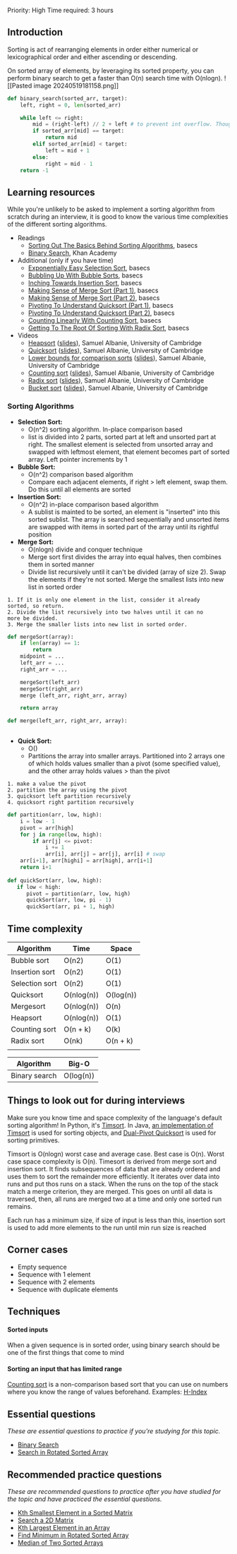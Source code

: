 Priority: High
Time required: 3 hours

## Introduction
Sorting is act of rearranging elements in order either numerical or lexicographical order and either ascending or descending.

On sorted array of elements, by leveraging its sorted property, you can perform binary search to get a faster than O(n) search time with O(nlogn).
![[Pasted image 20240519181158.png]]
```python
def binary_search(sorted_arr, target):
	left, right = 0, len(sorted_arr)

	while left <= right:
		mid = (right-left) // 2 + left # to prevent int overflow. Though it's not a problem in python
		if sorted_arr[mid] == target:
			return mid
		elif sorted_arr[mid] < target:
			left = mid + 1
		else:
			right = mid - 1
	return -1
```

## Learning resources

While you're unlikely to be asked to implement a sorting algorithm from scratch during an interview, it is good to know the various time complexities of the different sorting algorithms.

- Readings
    - [Sorting Out The Basics Behind Sorting Algorithms](https://medium.com/basecs/sorting-out-the-basics-behind-sorting-algorithms-b0a032873add), basecs
    - [Binary Search](https://www.khanacademy.org/computing/computer-science/algorithms/binary-search/a/binary-search), Khan Academy
- Additional (only if you have time)
    - [Exponentially Easy Selection Sort](https://medium.com/basecs/exponentially-easy-selection-sort-d7a34292b049), basecs
    - [Bubbling Up With Bubble Sorts](https://medium.com/basecs/bubbling-up-with-bubble-sorts-3df5ac88e592), basecs
    - [Inching Towards Insertion Sort](https://medium.com/basecs/inching-towards-insertion-sort-9799274430da), basecs
    - [Making Sense of Merge Sort (Part 1)](https://medium.com/basecs/making-sense-of-merge-sort-part-1-49649a143478), basecs
    - [Making Sense of Merge Sort (Part 2)](https://medium.com/basecs/making-sense-of-merge-sort-part-2-be8706453209), basecs
    - [Pivoting To Understand Quicksort (Part 1)](https://medium.com/basecs/pivoting-to-understand-quicksort-part-1-75178dfb9313), basecs
    - [Pivoting To Understand Quicksort (Part 2)](https://medium.com/basecs/pivoting-to-understand-quicksort-part-2-30161aefe1d3), basecs
    - [Counting Linearly With Counting Sort](https://medium.com/basecs/counting-linearly-with-counting-sort-cd8516ae09b3), basecs
    - [Getting To The Root Of Sorting With Radix Sort](https://medium.com/basecs/getting-to-the-root-of-sorting-with-radix-sort-f8e9240d4224), basecs
- Videos
    - [Heapsort](https://youtu.be/ryRfapIQHW0) ([slides](https://samuelalbanie.com/files/digest-slides/2022-12-brief-guide-to-heapsort-and-binary-heaps.pdf)), Samuel Albanie, University of Cambridge
    - [Quicksort](https://youtu.be/kbiKn1K08RM) ([slides](https://samuelalbanie.com/files/digest-slides/2023-01-brief-guide-to-quicksort.pdf)), Samuel Albanie, University of Cambridge
    - [Lower bounds for comparison sorts](https://www.youtube.com/watch?v=JWSiXs9aB5U) ([slides](https://samuelalbanie.com/files/digest-slides/2023-01-brief-guide-to-comparison-sorting-lower-bounds.pdf)), Samuel Albanie, University of Cambridge
    - [Counting sort](https://www.youtube.com/watch?v=0aMcZpAySjw) ([slides](https://samuelalbanie.com/files/digest-slides/2023-01-brief-guide-to-counting-sort.pdf)), Samuel Albanie, University of Cambridge
    - [Radix sort](https://www.youtube.com/watch?v=HzPbzQi9404) ([slides](https://samuelalbanie.com/files/digest-slides/2023-01-brief-guide-to-radix-sort.pdf)), Samuel Albanie, University of Cambridge
    - [Bucket sort](https://www.youtube.com/watch?v=mz2fBJyoEVc) ([slides](https://samuelalbanie.com/files/digest-slides/2023-01-brief-guide-to-bucket-sort.pdf)), Samuel Albanie, University of Cambridge

### Sorting Algorithms
- **Selection Sort:** 
	- O(n^2) sorting algorithm. In-place comparison based
	- list is divided into 2 parts, sorted part at left and unsorted part at right. The smallest element is selected from unsorted array and swapped with leftmost element, that element becomes part of sorted array. Left pointer increments by 1
- **Bubble Sort:**
	- O(n^2) comparison based algorithm
	- Compare each adjacent elements, if right > left element, swap them. Do this until all elements are sorted
- **Insertion Sort:**
	- O(n^2) in-place comparison based algorithm
	- A sublist is mainted to be sorted, an element is "inserted" into this sorted sublist. The array is searched sequentially and unsorted items are swapped with items in sorted part of the array until its rightful position
- **Merge Sort:**
	- O(nlogn) divide and conquer technique
	- Merge sort first divides the array into equal halves, then combines them in sorted manner
	- Divide list recursively until it can't be divided (array of size 2). Swap the elements if they're not sorted. Merge the smallest lists into new list in sorted order

```
1. If it is only one element in the list, consider it already 
sorted, so return.
2. Divide the list recursively into two halves until it can no  
more be divided.
3. Merge the smaller lists into new list in sorted order.
```

```python
def mergeSort(array):
	if len(array) == 1:
		return
	midpoint = ...
	left_arr = ...
	right_arr = ...

	mergeSort(left_arr)
	mergeSort(right_arr)
	merge (left_arr, right_arr, array)

	return array

def merge(left_arr, right_arr, array):
	
```

	
- **Quick Sort:**
	- O()
	- Partitions the array into smaller arrays. Partitioned into 2 arrays one of which holds values smaller than a pivot (some specified value), and the other array holds values > than the pivot
```
1. make a value the pivot
2. partition the array using the pivot
3. quicksort left partition recursively
4. quicksort right partition recursively
```

```python
def partition(arr, low, high):
	i = low - 1
	pivot = arr[high]
	for j in range(low, high):
		if arr[j] <= pivot:
			i += 1
			arr[i], arr[j] = arr[j], arr[i] # swap
	arr[i+1], arr[highi] = arr[high], arr[i+1]
	return i+1
	
def quickSort(arr, low, high):
   if low < high:
      pivot = partition(arr, low, high)
      quickSort(arr, low, pi - 1)
      quickSort(arr, pi + 1, high)
```
## Time complexity

| Algorithm      | Time       | Space     |
| -------------- | ---------- | --------- |
| Bubble sort    | O(n2)      | O(1)      |
| Insertion sort | O(n2)      | O(1)      |
| Selection sort | O(n2)      | O(1)      |
| Quicksort      | O(nlog(n)) | O(log(n)) |
| Mergesort      | O(nlog(n)) | O(n)      |
| Heapsort       | O(nlog(n)) | O(1)      |
| Counting sort  | O(n + k)   | O(k)      |
| Radix sort     | O(nk)      | O(n + k)  |
|                |            |           |

| Algorithm     | Big-O     |
| ------------- | --------- |
| Binary search | O(log(n)) |

## Things to look out for during interviews
Make sure you know time and space complexity of the language's default sorting algorithm!
In Python, it's [Timsort](https://en.wikipedia.org/wiki/Timsort). In Java, [an implementation of Timsort](https://github.com/openjdk/jdk/blob/d9052b946682d1c0f2629455d73fe4e6b95b29db/src/java.base/share/classes/java/util/TimSort.java) is used for sorting objects, and [Dual-Pivot Quicksort](https://github.com/openjdk/jdk/blob/d9052b946682d1c0f2629455d73fe4e6b95b29db/src/java.base/share/classes/java/util/DualPivotQuicksort.java) is used for sorting primitives.

Timsort is O(nlogn) worst case and average case. Best case is O(n). Worst case space complexity is O(n). Timesort is derived from merge sort and insertion sort. It finds subsequences of data that are already ordered and uses them to sort the remainder more efficiently. It iterates over data into runs and put thos runs on a stack. When the runs on the top of the stack match a merge criterion, they are merged. This goes on until all data is traversed, then, all runs are merged two at a time and only one sorted run remains.

Each run has a minimum size, if size of input is less than this, insertion sort is used to add more elements to the run until min run size is reached

## Corner cases
- Empty sequence
- Sequence with 1 element
- Sequence with 2 elements
- Sequence with duplicate elements

## Techniques
#### Sorted inputs
When a given sequence is in sorted order, using binary search should be one of the first things that come to mind
#### Sorting an input that has limited range
[Counting sort](https://en.wikipedia.org/wiki/Counting_sort) is a non-comparison based sort that you can use on numbers where you know the range of values beforehand. Examples: [H-Index](https://leetcode.com/problems/h-index/)

## Essential questions

_These are essential questions to practice if you're studying for this topic._

- [Binary Search](https://leetcode.com/problems/binary-search/)
- [Search in Rotated Sorted Array](https://leetcode.com/problems/search-in-rotated-sorted-array/)

## Recommended practice questions

_These are recommended questions to practice after you have studied for the topic and have practiced the essential questions._

- [Kth Smallest Element in a Sorted Matrix](https://leetcode.com/problems/kth-smallest-element-in-a-sorted-matrix/)
- [Search a 2D Matrix](https://leetcode.com/problems/search-a-2d-matrix/)
- [Kth Largest Element in an Array](https://leetcode.com/problems/kth-largest-element-in-an-array/)
- [Find Minimum in Rotated Sorted Array](https://leetcode.com/problems/find-minimum-in-rotated-sorted-array/)
- [Median of Two Sorted Arrays](https://leetcode.com/problems/median-of-two-sorted-arrays/)

